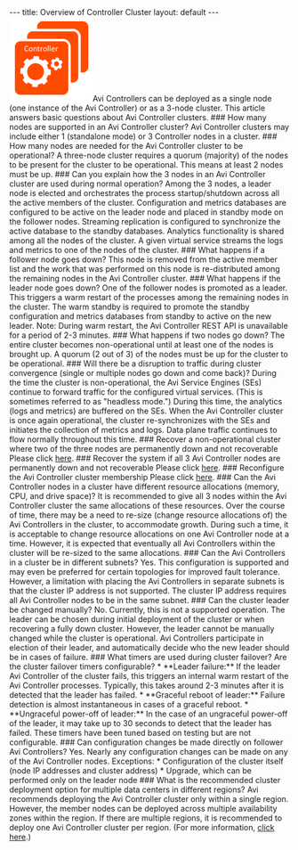 <html>
 <head></head> 
 <body>
   --- title: Overview of Controller Cluster layout: default --- 
  <a href="img/Controller-3-node.png"><img src="img/Controller-3-node.png" alt="Controller-3-node" width="150" height="152"></a>Avi Controllers can be deployed as a single node (one instance of the Avi Controller) or as a 3-node cluster. This article answers basic questions about Avi Controller clusters. ### How many nodes are supported in an Avi Controller cluster? Avi Controller clusters may include either 1 (standalone mode) or 3 Controller nodes in a cluster. ### How many nodes are needed for the Avi Controller cluster to be operational? A three-node&nbsp;cluster requires a quorum (majority) of the nodes to be present for the cluster to be operational. This means at least 2 nodes must be up. ### Can you explain how the 3 nodes in an Avi Controller cluster are used during normal operation? Among the 3 nodes, a leader node is elected and orchestrates the process startup/shutdown across all the active members of the cluster. Configuration and metrics databases are configured to be active on the leader node and placed in standby mode on the follower nodes. Streaming replication is configured to synchronize the active database to the standby databases. Analytics functionality is shared among all the nodes of the cluster. A given virtual service streams the logs and metrics to one of the nodes of the cluster. ### What happens if a follower node goes down? This node is removed from the active member list and the work that was performed on this node is re-distributed among the remaining nodes in the Avi Controller cluster. ### What happens if the leader node goes down? One of the follower nodes is promoted as a leader. This triggers a warm restart of the processes among the remaining nodes in the cluster. The warm standby is required to promote the standby configuration and metrics databases from standby to active on the new leader. Note: During warm restart, the Avi Controller REST API is unavailable for a period of 2-3 minutes. ### What happens if two nodes go down? The entire cluster becomes non-operational until at least one of the nodes is brought up. A quorum (2 out of 3) of the nodes must be up for the cluster to be operational. ### Will there be a disruption to traffic during cluster convergence (single or multiple nodes go down and come back)? During the time the cluster is non-operational, the Avi Service Engines (SEs) continue to forward traffic for the configured virtual services. (This is sometimes referred to as "headless mode.") During this time, the analytics (logs and metrics) are buffered on the SEs. When&nbsp;the Avi Controller cluster is once again operational, the cluster re-synchronizes with the SEs and initiates the collection of metrics and logs. Data plane traffic continues to flow normally throughout this time. ### Recover a non-operational cluster where two of the three nodes are permanently down and not recoverable Please click 
  <a href="/recover-a-non-operational-controller-cluster/">here</a>. ### Recover the system if all 3 Avi Controller nodes are permanently down and not recoverable Please click 
  <a href="/docs/latest/backup-and-restore-of-avi-vantage-configuration">here</a>. ### Reconfigure the Avi Controller cluster membership Please click 
  <a href="/docs/latest/changing-avi-controller-cluster-configuration">here</a>. ### Can the Avi Controller nodes in a cluster have different resource allocations (memory, CPU, and drive space)? It is recommended to give all 3 nodes within the Avi Controller cluster the same allocations of these resources. Over the course of time, there may be a need to re-size (change resource allocations of) the Avi Controllers in the cluster, to accommodate growth. During such a time, it is acceptable to change resource allocations on one Avi Controller node at a time. However, it is expected that eventually all Avi Controllers within the cluster will be re-sized to the same allocations. ### Can the Avi Controllers in a cluster be in different subnets? Yes. This configuration is supported and may even be preferred for certain topologies for improved fault tolerance. However, a limitation with placing the Avi Controllers in separate subnets is that the cluster IP address is not supported. The cluster IP address requires all Avi Controller nodes to be in the same subnet. ### Can the cluster leader be changed manually? No. Currently, this is not a supported operation. The leader can be chosen during initial deployment of the cluster or when recovering a fully down cluster. However, the leader cannot be manually changed while the cluster is operational. Avi Controllers participate in election of their leader, and automatically decide who the new leader should be in cases of failure. ### What timers are used during cluster failover? Are the cluster failover timers configurable? * **Leader failure:** If the leader Avi Controller of the cluster fails, this triggers an internal warm restart of the Avi Controller processes. Typically, this takes around 2-3 minutes after it is detected that the leader has failed. * **Graceful reboot of leader:** Failure detection is almost instantaneous in cases of a graceful reboot. * **Ungraceful power-off of leader:** In the case of an ungraceful power-off of the leader, it may take up to 30 seconds to detect that the leader has failed. These timers have been tuned based on testing but are not configurable. ### Can configuration changes be made directly on follower Avi Controllers? Yes. Nearly any configuration changes can be made on any of the Avi Controller nodes. Exceptions: * Configuration of the cluster itself (node IP addresses and cluster address) * Upgrade, which can be performed only on the leader node ### What is the recommended cluster deployment option for multiple data centers in different regions? Avi recommends deploying the Avi Controller cluster only within a single region. However, the member nodes can be deployed across multiple availability zones within the region. If there are multiple regions, it is recommended to deploy one Avi Controller cluster per region. (For more information, 
  <a href="/clustering-controllers-from-different-networks/">click here</a>.)  
 </body>
</html>